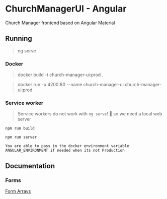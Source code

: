 # ChurchManagerUI - Angular

Church Manager frontend based on Angular Material

## Running

> ng serve

### Docker

> docker build -t church-manager-ui:prod .

> docker run -p 4200:80 --name church-manager-ui  church-manager-ui:prod

### Service worker

> Service workers do not work with `ng serve`! :stars: so we need a local web server 

`npm run build`

`npm run server`

```
You are able to pass in the docker environment variable ANGULAR_ENVIRONMENT if needed when its not Production
```

## Documentation

### Forms
[Form Arrays](https://www.concretepage.com/angular/angular-formarray-validation#:~:text=FormArray%20tracks%20the%20value%20and,FormControl%20or%20FormGroup%20are%20validated.)